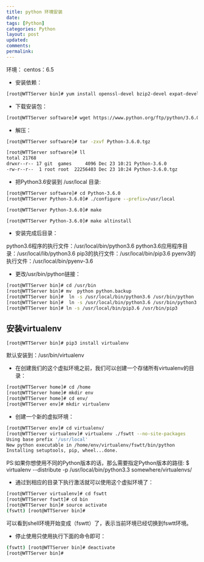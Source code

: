 ```yaml
---
title: python 环境安装
date: 
tags: [Python]
categories: Python
layout: post
updated: 
comments: 
permalink: 
---
```


环境：
centos：6.5


<!--more-->

- 安装依赖：
```bash
[root@WTTServer bin]# yum install openssl-devel bzip2-devel expat-devel gdbm-devel readline-devel sqlite-devel
```

- 下载安装包：

```bash
[root@WTTServer software]# wget https://www.python.org/ftp/python/3.6.0/Python-3.6.0.tgz
```

- 解压：
```bash
[root@WTTServer software]# tar -zxvf Python-3.6.0.tgz 

[root@WTTServer software]# ll
total 21768
drwxr--r-- 17 git  games     4096 Dec 23 10:21 Python-3.6.0
-rw-r--r--  1 root root  22256403 Dec 23 10:24 Python-3.6.0.tgz
```

- 把Python3.6安装到 /usr/local 目录:
```bash
[root@WTTServer software]# cd Python-3.6.0
[root@WTTServer Python-3.6.0]# ./configure --prefix=/usr/local

[root@WTTServer Python-3.6.0]# make

[root@WTTServer Python-3.6.0]# make altinstall
```

- 安装完成后目录：

python3.6程序的执行文件：/usr/local/bin/python3.6
python3.6应用程序目录：/usr/local/lib/python3.6
pip3的执行文件：/usr/local/bin/pip3.6
pyenv3的执行文件：/usr/local/bin/pyenv-3.6


- 更改/usr/bin/python链接：

```bash
[root@WTTServer bin]# cd /usr/bin
[root@WTTServer bin]# mv  python python.backup
[root@WTTServer bin]#  ln -s /usr/local/bin/python3.6 /usr/bin/python
[root@WTTServer bin]#  ln -s /usr/local/bin/python3.6 /usr/bin/python3
[root@WTTServer bin]# ln -s /usr/local/bin/pip3.6 /usr/bin/pip3
```

## 安装virtualenv

```bash
[root@WTTServer bin]# pip3 install virtualenv
```

默认安装到：/usr/bin/virtualenv

- 在创建我们的这个虚拟环境之前，我们可以创建一个存储所有virtualenv的目录：
```bash
[root@WTTServer home]# cd /home
[root@WTTServer home]# mkdir env
[root@WTTServer home]# cd env/
[root@WTTServer env]# mkdir virtualenv
```

- 创建一个新的虚拟环境：

```bash
[root@WTTServer env]# cd virtualenv/
[root@WTTServer virtualenv]# virtualenv ./fswtt --no-site-packages
Using base prefix '/usr/local'
New python executable in /home/env/virtualenv/fswtt/bin/python
Installing setuptools, pip, wheel...done.
```

PS:如果你想使用不同的Python版本的话，那么需要指定Python版本的路径:
$ virtualenv --distribute -p /usr/local/bin/python3.3 somewhere/virtualenvs/<project-name>


- 通过到相应的目录下执行激活就可以使用这个虚拟环境了：

```bash
[root@WTTServer virtualenv]# cd fswtt
[root@WTTServer fswtt]# cd bin
[root@WTTServer bin]# source activate
(fswtt) [root@WTTServer bin]# 
```

可以看到shell环境开始变成（fswtt）了，表示当前环境已经切换到fswtt环境。

- 停止使用只使用执行下面的命令即可：

```bash
(fswtt) [root@WTTServer bin]# deactivate
[root@WTTServer bin]# 
```


